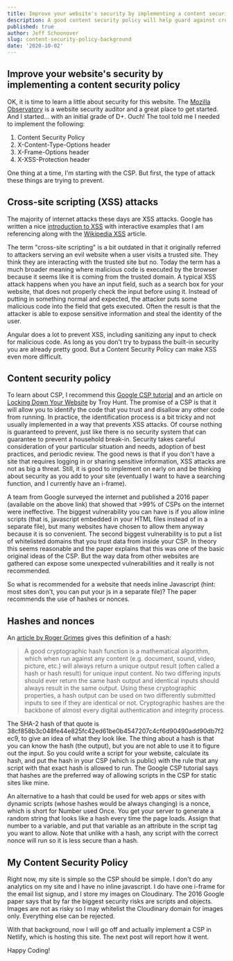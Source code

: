 ```yaml
---
title: Improve your website's security by implementing a content security policy
description: A good content security policy will help guard against cross-site scripting attacks.  Here is some background.
published: true
author: Jeff Schoonover
slug: content-security-policy-background
date: '2020-10-02'
---
```


## Improve your website's security by implementing a content security policy

OK, it is time to learn a little about security for this website.  The [Mozilla Observatory](https://observatory.mozilla.org/) is a website security auditor and a great place to get started.  And I started... with an initial grade of D+.  Ouch!  The tool told me I needed to implement the following:

1. Content Security Policy
2. X-Content-Type-Options header
3. X-Frame-Options header
4. X-XSS-Protection header

One thing at a time, I'm starting with the CSP.  But first, the type of attack these things are trying to prevent.

## Cross-site scripting (XSS) attacks

The majority of internet attacks these days are XSS attacks.  Google has written a nice [introduction to XSS](https://www.google.com/about/appsecurity/learning/xss/) with interactive examples that I am referencing along with the [Wikipedia XSS](https://en.wikipedia.org/wiki/Cross-site_scripting) article.  

The term "cross-site scripting" is a bit outdated in that it originally referred to attackers serving an evil website when a user visits a trusted site.  They think they are interacting with the trusted site but no.  Today the term has a much broader meaning where malicious code is executed by the browser because it seems like it is coming from the trusted domain.  A typical XSS attack happens when you have an input field, such as a search box for your website, that does not properly check the input before using it.  Instead of putting in something normal and expected, the attacker puts some malicious code into the field that gets executed.  Often the result is that the attacker is able to expose sensitive information and steal the identity of the user.

Angular does a lot to prevent XSS, including sanitizing any input to check for malicious code.  As long as you don't try to bypass the built-in security you are already pretty good.  But a Content Security Policy can make XSS even more difficult.

## Content security policy

To learn about CSP, I recommend this [Google CSP tutorial](https://csp.withgoogle.com/docs/index.html) and an article on [Locking Down Your Website](https://www.troyhunt.com/locking-down-your-website-scripts-with-csp-hashes-nonces-and-report-uri/) by Troy Hunt.  The promise of a CSP is that it will allow you to identify the code that you trust and disallow any other code from running.  In practice, the identification process is a bit tricky and not usually implemented in a way that prevents XSS attacks.  Of course nothing is guaranteed to prevent, just like there is no security system that can guarantee to prevent a household break-in.  Security takes careful consideration of your particular situation and needs, adoption of best practices, and periodic review.  The good news is that if you don't have a site that requires logging in or sharing sensitive information, XSS attacks are not as big a threat.  Still, it is good to implement on early on and be thinking about security as you add to your site (eventually I want to have a searching function, and I currently have an i-frame).

A team from Google surveyed the internet and published a 2016 paper (available on the above link) that showed that >99% of CSPs on the internet were ineffective.  The biggest vulnerability you can have is if you allow inline scripts (that is, javascript embedded in your HTML files instead of in a separate file), but many websites have chosen to allow them anyway because it is so convenient.  The second biggest vulnerability is to put a list of whitelisted domains that you trust data from inside your CSP.  In theory this seems reasonable and the paper explains that this was one of the basic original ideas of the CSP.  But the way data from other websites are gathered can expose some unexpected vulnerabilities and it really is not recommended.

So what is recommended for a website that needs inline Javascript (hint: most sites don't, you can put your js in a separate file)?  The paper recommends the use of hashes or nonces.

## Hashes and nonces

An [article by Roger Grimes](https://www.csoonline.com/article/2879073/all-you-need-to-know-about-the-move-from-sha1-to-sha2-encryption.html) gives this definition of a hash:

>A good cryptographic hash function is a mathematical algorithm, which when run against any content (e.g. document, sound, video, picture, etc.) will always return a unique output result (often called a hash or hash result) for unique input content. No two differing inputs should ever return the same hash output and identical inputs should always result in the same output. Using these cryptographic properties, a hash output can be used on two differently submitted inputs to see if they are identical or not. Cryptographic hashes are the backbone of almost every digital authentication and integrity process.

The SHA-2 hash of that quote is 38cf858b3c048fe44e825fc42ed61be0b4547207c4cf6d90490add90db7f2ec9, to give an idea of what they look like.  The thing about a hash is that you can know the hash (the output), but you are not able to use it to figure out the input.  So you could write a script for your website, calculate its hash, and put the hash in your CSP (which is public) with the rule that any script with that exact hash is allowed to run.  The Google CSP tutorial says that hashes are the preferred way of allowing scripts in the CSP for static sites like mine.

An alternative to a hash that could be used for web apps or sites with dynamic scripts (whose hashes would be always changing) is a nonce, which is short for Number used Once.  You get your server to generate a random string that looks like a hash every time the page loads.  Assign that number to a variable, and put that variable as an attribute in the script tag you want to allow.  Note that unlike with a hash, any script with the correct nonce will run so it is less secure than a hash.  

## My Content Security Policy

Right now, my site is simple so the CSP should be simple.  I don't do any analytics on my site and I have no inline javascript.  I do have one i-frame for the email list signup, and I store my images on Cloudinary.  The 2016 Google paper says that by far the biggest security risks are scripts and objects.  Images are not as risky so I may whitelist the Cloudinary domain for images only.  Everything else can be rejected.

With that background, now I will go off and actually implement a CSP in Netlify, which is hosting this site.  The next post will report how it went.

Happy Coding!
